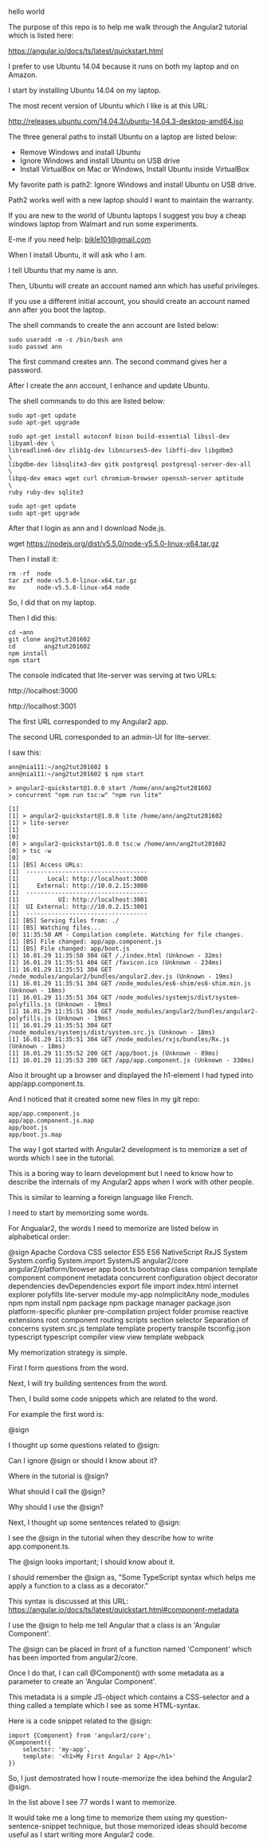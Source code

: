 hello world

The purpose of this repo is to help me walk through the Angular2 tutorial which is listed here:

https://angular.io/docs/ts/latest/quickstart.html

I prefer to use Ubuntu 14.04 because it runs on both my laptop and on Amazon.

I start by installing Ubuntu 14.04 on my laptop.

The most recent version of Ubuntu which I like is at this URL:

http://releases.ubuntu.com/14.04.3/ubuntu-14.04.3-desktop-amd64.iso

The three general paths to install Ubuntu on a laptop are listed below:

- Remove Windows and install Ubuntu
- Ignore Windows and install Ubuntu on USB drive
- Install VirtualBox on Mac or Windows, Install Ubuntu inside VirtualBox

My favorite path is path2: Ignore Windows and install Ubuntu on USB drive.

Path2 works well with a new laptop should I want to maintain the warranty.

If you are new to the world of Ubuntu laptops I suggest you buy a cheap windows laptop from Walmart and run some experiments.

E-me if you need help: bikle101@gmail.com

When I install Ubuntu, it will ask who I am.

I tell Ubuntu that my name is ann.

Then, Ubuntu will create an account named ann which has useful privileges.

If you use a different initial account, you should create an account named ann after you boot the laptop.

The shell commands to create the ann account are listed below:
```
sudo useradd -m -s /bin/bash ann
sudo passwd ann
```

The first command creates ann.
The second command gives her a password.

After I create the ann account, I enhance and update Ubuntu.

The shell commands to do this are listed below:

```
sudo apt-get update
sudo apt-get upgrade

sudo apt-get install autoconf bison build-essential libssl-dev libyaml-dev \
libreadline6-dev zlib1g-dev libncurses5-dev libffi-dev libgdbm3       \
libgdbm-dev libsqlite3-dev gitk postgresql postgresql-server-dev-all  \
libpq-dev emacs wget curl chromium-browser openssh-server aptitude    \
ruby ruby-dev sqlite3

sudo apt-get update
sudo apt-get upgrade
```

After that I login as ann and I download Node.js.

wget https://nodejs.org/dist/v5.5.0/node-v5.5.0-linux-x64.tar.gz

Then I install it:
```
rm -rf  node
tar zxf node-v5.5.0-linux-x64.tar.gz
mv      node-v5.5.0-linux-x64 node
```

So, I did that on my laptop.

Then I did this:
```
cd ~ann
git clone ang2tut201602
cd        ang2tut201602
npm install
npm start
```

The console indicated that lite-server was serving at two URLs:

http://localhost:3000

http://localhost:3001

The first URL corresponded to my Angular2 app.

The second URL corresponded to an admin-UI for lite-server.

I saw this:
```
ann@nia111:~/ang2tut201602 $ 
ann@nia111:~/ang2tut201602 $ npm start

> angular2-quickstart@1.0.0 start /home/ann/ang2tut201602
> concurrent "npm run tsc:w" "npm run lite" 

[1] 
[1] > angular2-quickstart@1.0.0 lite /home/ann/ang2tut201602
[1] > lite-server
[1] 
[0] 
[0] > angular2-quickstart@1.0.0 tsc:w /home/ann/ang2tut201602
[0] > tsc -w
[0] 
[1] [BS] Access URLs:
[1]  ----------------------------------
[1]        Local: http://localhost:3000
[1]     External: http://10.0.2.15:3000
[1]  ----------------------------------
[1]           UI: http://localhost:3001
[1]  UI External: http://10.0.2.15:3001
[1]  ----------------------------------
[1] [BS] Serving files from: ./
[1] [BS] Watching files...
[0] 11:35:50 AM - Compilation complete. Watching for file changes.
[1] [BS] File changed: app/app.component.js
[1] [BS] File changed: app/boot.js
[1] 16.01.29 11:35:50 304 GET /./index.html (Unknown - 32ms)
[1] 16.01.29 11:35:51 404 GET /favicon.ico (Unknown - 234ms)
[1] 16.01.29 11:35:51 304 GET /node_modules/angular2/bundles/angular2.dev.js (Unknown - 19ms)
[1] 16.01.29 11:35:51 304 GET /node_modules/es6-shim/es6-shim.min.js (Unknown - 18ms)
[1] 16.01.29 11:35:51 304 GET /node_modules/systemjs/dist/system-polyfills.js (Unknown - 19ms)
[1] 16.01.29 11:35:51 304 GET /node_modules/angular2/bundles/angular2-polyfills.js (Unknown - 19ms)
[1] 16.01.29 11:35:51 304 GET /node_modules/systemjs/dist/system.src.js (Unknown - 18ms)
[1] 16.01.29 11:35:51 304 GET /node_modules/rxjs/bundles/Rx.js (Unknown - 18ms)
[1] 16.01.29 11:35:52 200 GET /app/boot.js (Unknown - 89ms)
[1] 16.01.29 11:35:53 200 GET /app/app.component.js (Unknown - 330ms)
```

Also it brought up a browser and displayed the h1-element I had typed into app/app.component.ts.

And I noticed that it created some new files in my git repo:
```
app/app.component.js
app/app.component.js.map
app/boot.js
app/boot.js.map
```

The way I got started with Angular2 development is to memorize a set of words which I see in the tutorial.

This is a boring way to learn development but I need to know how to describe the internals of my Angular2 apps when I work with other people.

This is similar to learning a foreign language like French.

I need to start by memorizing some words.

For Angualar2, the words I need to memorize are listed below in alphabetical order:

@sign
Apache Cordova
CSS selector
ES5
ES6
NativeScript
RxJS 
System
System.config
System.import
SystemJS
angular2/core
angular2/platform/browser
app
boot.ts
bootstrap
class
companion template
component
component metadata
concurrent
configuration object
decorator
dependencies
devDependencies
export
file
import
index.html
internet explorer polyfills
lite-server
module
my-app
noImplicitAny
node_modules
npm
npm install
npm package
npm package manager 
package.json
platform-specific
plunker
pre-compilation
project folder
promise
reactive extensions
root component
routing
scripts section
selector
Separation of concerns
system.src.js
template
template property
transpile
tsconfig.json
typescript
typescript compiler
view
view template
webpack

My memorization strategy is simple.

First I form questions from the word.

Next, I will try building sentences from the word.

Then, I build some code snippets which are related to the word.

For example the first word is:

@sign

I thought up some questions related to @sign:

Can I ignore @sign or should I know about it?

Where in the tutorial is @sign?

What should I call the @sign?

Why should I use the @sign?

Next, I thought up some sentences related to @sign:

I see the @sign in the tutorial when they describe how to write app.component.ts.

The @sign looks important; I should know about it.

I should remember the @sign as, "Some TypeScript syntax which helps me apply a function to a class as a decorator."

This syntax is discussed at this URL:
https://angular.io/docs/ts/latest/quickstart.html#component-metadata

I use the @sign to help me tell Angular that a class is an 'Angular Component'.

The @sign can be placed in front of a function named 'Component' which has been imported from angular2/core.

Once I do that, I can call @Component() with some metadata as a parameter to create an 'Angular Component'.

This metadata is a simple JS-object which contains a CSS-selector and a thing called a template which I see as some HTML-syntax.

Here is a code snippet related to the @sign:
```
import {Component} from 'angular2/core';
@Component({
    selector: 'my-app',
    template: '<h1>My First Angular 2 App</h1>'
})
```

So, I just demostrated how I route-memorize the idea behind the Angular2 @sign.

In the list above I see 77 words I want to memorize.

It would take me a long time to memorize them using my
question-sentence-snippet technique, but those memorized ideas should
become useful as I start writing more Angular2 code.

